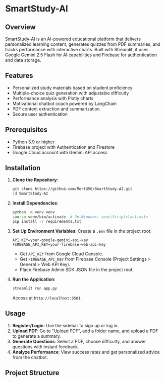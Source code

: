 # SmartStudy-AI

## Overview
SmartStudy-AI is an AI-powered educational platform that delivers personalized learning content, generates quizzes from PDF summaries, and tracks performance with interactive charts. Built with Streamlit, it uses Google Gemini 2.5 Flash for AI capabilities and Firebase for authentication and data storage.

## Features
- Personalized study materials based on student proficiency
- Multiple-choice quiz generation with adjustable difficulty
- Performance analysis with Plotly charts
- Motivational chatbot coach powered by LangChain
- PDF content extraction and summarization
- Secure user authentication

## Prerequisites
- Python 3.9 or higher
- Firebase project with Authentication and Firestore
- Google Cloud account with Gemini API access

## Installation
1. **Clone the Repository**:
   ```bash
   git clone https://github.com/Mert356/SmartStudy-AI.git
   cd SmartStudy-AI
   ```

2. **Install Dependencies**:
   ```bash
   python -m venv venv
   source venv/bin/activate  # On Windows: venv\Scripts\activate
   pip install -r requirements.txt
   ```

3. **Set Up Environment Variables**:
   Create a `.env` file in the project root:
   ```plaintext
   API_KEY=your-google-gemini-api-key
   FIREBASE_API_KEY=your-firebase-web-api-key
   ```
   - Get `API_KEY` from Google Cloud Console.
   - Get `FIREBASE_API_KEY` from Firebase Console (Project Settings > General > Web API Key).
   - Place Firebase Admin SDK JSON file in the project root.

4. **Run the Application**:
   ```bash
   streamlit run app.py
   ```
   Access at `http://localhost:8501`.

## Usage
1. **Register/Login**: Use the sidebar to sign up or log in.
2. **Upload PDF**: Go to "Upload PDF", add a folder name, and upload a PDF to generate a summary.
3. **Generate Questions**: Select a PDF, choose difficulty, and answer questions with instant feedback.
4. **Analyze Performance**: View success rates and get personalized advice from the chatbot.

## Project Structure